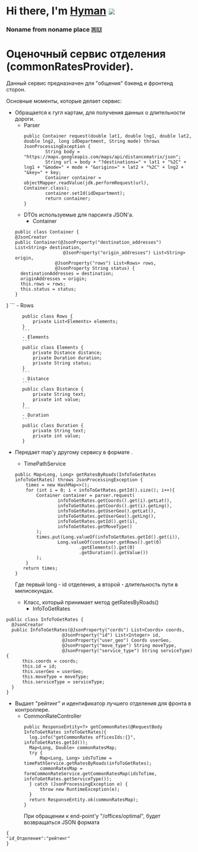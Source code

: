 # Hi there, I'm [Hyman](https://github.com/MrHyman213) ![](https://github.com/blackcater/blackcater/raw/main/images/Hi.gif) 
### Noname from noname place 🇷🇺

# Оценочный сервис отделения (commonRatesProvider). 
Данный сервис предназначен для "общения" бэкенд и фронтенд сторон.  

Основные моменты, которые  делает сервис: 
  - Обращается к гугл картам, для получения данных о длительности дороги.
      - Parser
        ```
        public Container request(double lat1, double lng1, double lat2, double lng2, long idDepartment, String mode) throws JsonProcessingException {
                String body = "https://maps.googleapis.com/maps/api/distancematrix/json";
                String url = body + "?destinations=" + lat1 + "%2C" + lng1 + "&mode=" + mode + "&origins=" + lat2 + "%2C" + lng2 + "&key=" + key;
                Container container = objectMapper.readValue(jdk.performRequest(url), Container.class);
                container.setId(idDepartment);
                return container;
        }
        ```
      - DTOs используемые для парсинга JSON'a.
          - Container
      ```
    public class Container {
    @JsonCreator
    public Container(@JsonProperty("destination_addresses") List<String> destination,
                        @JsonProperty("origin_addresses") List<String> origin,
                     @JsonProperty("rows") List<Rows> rows,
                     @JsonProperty String status) {
        destinationAddresses = destination;
        originAddresses = origin;
        this.rows = rows;
        this.status = status;
    }
}
    ```
        - Rows 
  ```
        public class Rows {
            private List<Elements> elements;
        }
        ```
        - Elements
        ```
        public class Elements {
            private Distance distance;
            private Duration duration;
            private String status;
        }  
        ```
        - Distance 
        ```
        public class Distance {
            private String text;
            private int value;
        }
        ```
        - Duration
        ```
        public class Duration {
            private String text;
            private int value;
        }
  ```
  - Передает map'у другому сервису в формате <long-long>.
    - TimePathService
    ```
    public Map<Long, Long> getRatesByRoads(InfoToGetRates infoToGetRates) throws JsonProcessingException {
        times = new HashMap<>();
        for (int i = 0; i < infoToGetRates.getId().size(); i++){
            Container container = parser.request(
                    infoToGetRates.getCoords().get(i).getLat(),
                    infoToGetRates.getCoords().get(i).getLng(),
                    infoToGetRates.getUserGeo().getLat(),
                    infoToGetRates.getUserGeo().getLng(),
                    infoToGetRates.getId().get(i),
                    infoToGetRates.getMoveType()
            );
            times.put(Long.valueOf(infoToGetRates.getId().get(i)),
                    Long.valueOf(container.getRows().get(0)
                            .getElements().get(0)
                            .getDuration().getValue())
            );
        }
       return times;
    }
    ```
    Где первый long - id отделения, а второй - длительность пути в милисекундах.
    - Класс, который принимает метод getRatesByRoads()
      - InfoToGetRates
  ```
  public class InfoToGetRates {
    @JsonCreator
    public InfoToGetRates(@JsonProperty("cords") List<Coords> coords,
                       @JsonProperty("id") List<Integer> id,
                       @JsonProperty("user_geo") Coords userGeo,
                       @JsonProperty("move_type") String moveType,
                       @JsonProperty("service_type") String serviceType){
        this.coords = coords;
        this.id = id;
        this.userGeo = userGeo;
        this.moveType = moveType;
        this.serviceType = serviceType;
    }
}
  ```
  - Выдает "рейтинг" и идентификатор лучшего отделения для фронта в контроллере.
    - CommonRateController
      ```
      public ResponseEntity<?> getCommonRates(@RequestBody InfoToGetRates infoToGetRates){
        log.info("getCommonRates officesIds:{}", infoToGetRates.getId());
        Map<Long, Double> commonRatesMap;
        try {
            Map<Long, Long> idsToTime = timePathService.getRatesByRoads(infoToGetRates);
            commonRatesMap = formCommonRateService.getCommonRatesMap(idsToTime, infoToGetRates.getServiceType());
        } catch (JsonProcessingException e) {
            throw new RuntimeException(e);
        }
        return ResponseEntity.ok(commonRatesMap);
      }
      ```
      При обращении к end-point'у "/offices/optimal", будет возвращаться JSON формата
  ```
{
  "id_Отделения":"рейтинг"
}
  ```
